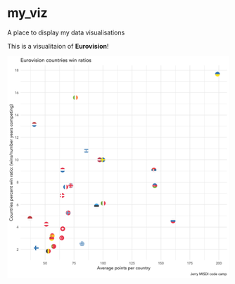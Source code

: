 # my_viz
A place to display my data visualisations

This is a visualitaion of **Eurovision**!

![my_viz](eurovision_best.png)
